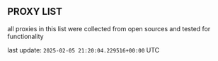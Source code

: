 ## PROXY LIST

all proxies in this list were collected from open sources and tested for functionality

last update: `2025-02-05 21:20:04.229516+00:00` UTC